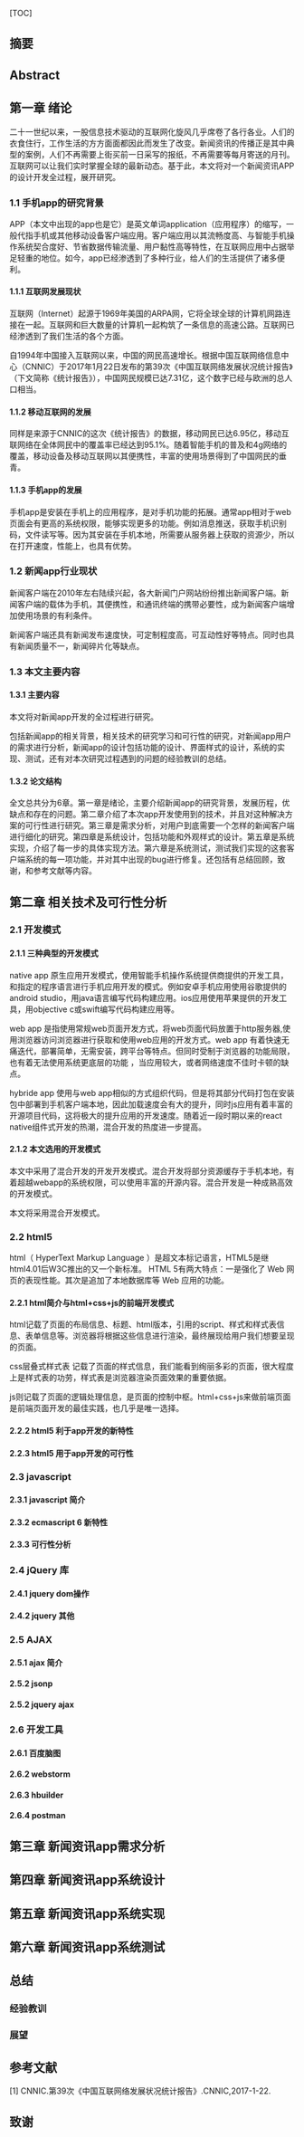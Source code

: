 
[TOC]

## 摘要

## Abstract

## 第一章 绪论

二十一世纪以来，一股信息技术驱动的互联网化旋风几乎席卷了各行各业。人们的衣食住行，工作生活的方方面面都因此而发生了改变。新闻资讯的传播正是其中典型的案例，人们不再需要上街买前一日采写的报纸，不再需要等每月寄送的月刊。互联网可以让我们实时掌握全球的最新动态。基于此，本文将对一个新闻资讯APP的设计开发全过程，展开研究。

### 1.1 手机app的研究背景

APP（本文中出现的app也是它）是英文单词application（应用程序）的缩写，一般代指手机或其他移动设备客户端应用。客户端应用以其流畅度高、与智能手机操作系统契合度好、节省数据传输流量、用户黏性高等特性，在互联网应用中占据举足轻重的地位。如今，app已经渗透到了多种行业，给人们的生活提供了诸多便利。

#### 1.1.1 互联网发展现状

互联网（Internet）起源于1969年美国的ARPA网，它将全球全球的计算机网路连接在一起。互联网和巨大数量的计算机一起构筑了一条信息的高速公路。互联网已经渗透到了我们生活的各个方面。

自1994年中国接入互联网以来，中国的网民高速增长。根据中国互联网络信息中心（CNNIC）于2017年1月22日发布的第39次《中国互联网络发展状况统计报告》（下文简称《统计报告》），中国网民规模已达7.31亿，这个数字已经与欧洲的总人口相当。

#### 1.1.2 移动互联网的发展

同样是来源于CNNIC的这次《统计报告》的数据，移动网民已达6.95亿，移动互联网络在全体网民中的覆盖率已经达到95.1%。随着智能手机的普及和4g网络的覆盖，移动设备及移动互联网以其便携性，丰富的使用场景得到了中国网民的垂青。

#### 1.1.3 手机app的发展

手机app是安装在手机上的应用程序，是对手机功能的拓展。通常app相对于web页面会有更高的系统权限，能够实现更多的功能。例如消息推送，获取手机识别码，文件读写等。因为其安装在手机本地，所需要从服务器上获取的资源少，所以在打开速度，性能上，也具有优势。

### 1.2 新闻app行业现状

新闻客户端在2010年左右陆续兴起，各大新闻门户网站纷纷推出新闻客户端。新闻客户端的载体为手机，其便携性，和通讯终端的携带必要性，成为新闻客户端增加使用场景的有利条件。

新闻客户端还具有新闻发布速度快，可定制程度高，可互动性好等特点。同时也具有新闻质量不一，新闻碎片化等缺点。

### 1.3 本文主要内容

#### 1.3.1 主要内容

本文将对新闻app开发的全过程进行研究。

包括新闻app的相关背景，相关技术的研究学习和可行性的研究，对新闻app用户的需求进行分析，新闻app的设计包括功能的设计、界面样式的设计，系统的实现、测试，还有对本次研究过程遇到的问题的经验教训的总结。

#### 1.3.2 论文结构

全文总共分为6章。第一章是绪论，主要介绍新闻app的研究背景，发展历程，优缺点和存在的问题。第二章介绍了本次app开发使用到的技术，并且对这种解决方案的可行性进行研究。第三章是需求分析，对用户到底需要一个怎样的新闻客户端进行细化的研究。第四章是系统设计，包括功能和外观样式的设计。第五章是系统实现，介绍了每一步的具体实现方法。第六章是系统测试，测试我们实现的这套客户端系统的每一项功能，并对其中出现的bug进行修复。还包括有总结回顾，致谢，和参考文献等内容。

## 第二章 相关技术及可行性分析

### 2.1 开发模式

#### 2.1.1 三种典型的开发模式

native app 原生应用开发模式，使用智能手机操作系统提供商提供的开发工具，和指定的程序语言进行手机应用开发的模式。例如安卓手机应用使用谷歌提供的android studio，用java语言编写代码构建应用。ios应用使用苹果提供的开发工具，用objective c或swift编写代码构建应用等。

web app 是指使用常规web页面开发方式，将web页面代码放置于http服务器,使用浏览器访问浏览器进行获取和使用web应用的开发方式。web app 有着快速无痛迭代，部署简单，无需安装，跨平台等特点。但同时受制于浏览器的功能局限，也有着无法使用系统更底层的功能 ，当应用较大，或者网络速度不佳时卡顿的缺点。

hybride app 使用与web app相似的方式组织代码，但是将其部分代码打包在安装包中部署到手机客户端本地，因此加载速度会有大的提升，同时js应用有着丰富的开源项目代码，这将极大的提升应用的开发速度。随着近一段时期以来的react native组件式开发的热潮，混合开发的热度进一步提高。


#### 2.1.2 本文选用的开发模式

本文中采用了混合开发的开发开发模式。混合开发将部分资源缓存于手机本地，有着超越webapp的系统权限，可以使用丰富的开源内容。混合开发是一种成熟高效的开发模式。

本文将采用混合开发模式。

### 2.2 html5

html（ HyperText Markup Language ）是超文本标记语言，HTML5是继html4.01后W3C推出的又一个新标准。 HTML 5有两大特点：一是强化了 Web 网页的表现性能。其次是追加了本地数据库等 Web 应用的功能。

#### 2.2.1 html简介与html+css+js的前端开发模式

html记载了页面的布局信息、标题、html版本，引用的script、样式和样式表信息、表单信息等。浏览器将根据这些信息进行渲染，最终展现给用户我们想要呈现的页面。

css层叠式样式表 记载了页面的样式信息，我们能看到绚丽多彩的页面，很大程度上是样式表的功劳，样式表是浏览器渲染页面效果的重要依据。

js则记载了页面的逻辑处理信息，是页面的控制中枢。html+css+js来做前端页面是前端页面开发的最佳实践，也几乎是唯一选择。

#### 2.2.2 html5 利于app开发的新特性

#### 2.2.3 html5 用于app开发的可行性

### 2.3 javascript

#### 2.3.1 javascript 简介

#### 2.3.2 ecmascript 6 新特性

#### 2.3.3 可行性分析

### 2.4 jQuery 库

#### 2.4.1 jquery dom操作

#### 2.4.2 jquery 其他

### 2.5 AJAX

#### 2.5.1 ajax 简介

#### 2.5.2 jsonp

#### 2.5.2 jquery ajax

### 2.6 开发工具

#### 2.6.1 百度脑图

#### 2.6.2 webstorm

#### 2.6.3 hbuilder

#### 2.6.4 postman

## 第三章 新闻资讯app需求分析

## 第四章 新闻资讯app系统设计

## 第五章 新闻资讯app系统实现

## 第六章 新闻资讯app系统测试

## 总结

### 经验教训

### 展望

## 参考文献

[1]	CNNIC.第39次《中国互联网络发展状况统计报告》.CNNIC,2017-1-22.

## 致谢

